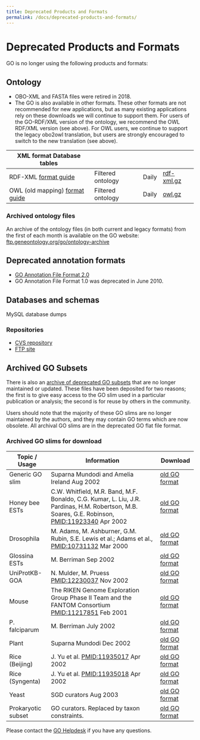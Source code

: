 ```yaml
---
title: Deprecated Products and Formats
permalink: /docs/deprecated-products-and-formats/
---
```


# Deprecated Products and Formats

GO is no longer using the following products and formats: 

## Ontology
+ OBO-XML and FASTA files were retired in 2018.  
+ The GO is also available in other formats. These other formats are not recommended for new applications, but as many existing applications rely on these downloads we will continue to support them. For users of the GO-RDF/XML version of the ontology, we recommend the OWL RDF/XML version (see above). For OWL users, we continue to support the legacy obo2owl translation, but users are strongly encouraged to switch to the new translation (see above).

|**XML format** Database tables ||||
|----------------|---|---|---|
|RDF-XML [format guide](go-rdfxml-file-format.md) |	Filtered ontology |	Daily |	<a href="http://archive.geneontology.org/latest-termdb/go_daily-termdb.rdf-xml.gz">rdf-xml.gz</a>|
|OWL (old mapping) <a href="http://www.bioontology.org/wiki/index.php/OboInOwl:Main_Page">format guide</a>|	Filtered ontology |	Daily |	<a href="http://archive.geneontology.org/latest-termdb/go_daily-termdb.owl.gz">owl.gz</a>|

### Archived ontology files

An archive of the ontology files (in both current and legacy formats) from the first of each month is available on the GO website: <a href="ftp.geneontology.org/go/ontology-archive/">ftp.geneontology.org/go/ontology-archive</a>

## Deprecated annotation formats

* [GO Annotation File Format 2.0](/docs/go-annotation-file-gaf-format-20/) 
* GO Annotation File Format 1.0 was deprecated in June 2010. 

## Databases and schemas
MySQL database dumps


### Repositories 
+ <a href="http://cvsweb.geneontology.org/cgi-bin/cvsweb.cgi/">CVS repository</a>
+ <a href="ftp://geneontology.org/pub/go/">FTP site</a>

## Archived GO Subsets

There is also an [archive of deprecated GO subsets](http://cvsweb.geneontology.org/cgi-bin/cvsweb.cgi/go/GO_slims/archived_GO_slims/) that are no longer maintained or updated. These files have been deposited for two reasons; the first is to give easy access to the GO slim used in a particular publication or analysis; the second is for reuse by others in the community.

Users should note that the majority of these GO slims are no longer maintained by the authors, and they may contain GO terms which are now obsolete. All archival GO slims are in the deprecated GO flat file format.
### Archived GO slims for download
|Topic / Usage |	Information |	Download|
|--------------|--------------|---------|
|Generic GO slim |	Suparna Mundodi and Amelia Ireland Aug 2002 |	[old GO format](http://cvsweb.geneontology.org/cgi-bin/cvsweb.cgi/go/GO_slims/archived_GO_slims/generic.0208)|
|Honey bee ESTs |	C.W. Whitfield, M.R. Band, M.F. Bonaldo, C.G. Kumar, L. Liu, J.R. Pardinas, H.M. Robertson, M.B. Soares, G.E. Robinson, [PMID:11923340](http://www.ncbi.nlm.nih.gov/pubmed/11932240) Apr 2002 |	[old GO format](http://cvsweb.geneontology.org/cgi-bin/cvsweb.cgi/go/GO_slims/archived_GO_slims/goslim_Apis_EST.0402)|
|Drosophila |	M. Adams, M. Ashburner, G.M. Rubin, S.E. Lewis et al.; Adams et al., [PMID:10731132](http://www.ncbi.nlm.nih.gov/pubmed/10731132) Mar 2000 |[old GO format](http://cvsweb.geneontology.org/cgi-bin/cvsweb.cgi/go/GO_slims/archived_GO_slims/goslim_Drosophila.0200)|
|Glossina ESTs |	M. Berriman Sep 2002 |[old GO format](http://cvsweb.geneontology.org/cgi-bin/cvsweb.cgi/go/GO_slims/archived_GO_slims/goslim_Glossina_EST.0905)|
|UniProtKB-GOA |	N. Mulder, M. Pruess [PMID:12230037](http://www.ncbi.nlm.nih.gov/pubmed/12230037) Nov 2002 |[old GO format](http://cvsweb.geneontology.org/cgi-bin/cvsweb.cgi/go/GO_slims/archived_GO_slims/goslim_goa.2002)|
|Mouse |	The RIKEN Genome Exploration Group Phase II Team and the FANTOM Consortium [PMID:11217851](http://www.ncbi.nlm.nih.gov/pubmed/11217851) Feb 2001 |[old GO format](http://cvsweb.geneontology.org/cgi-bin/cvsweb.cgi/go/GO_slims/archived_GO_slims/goslim_Mouse_Riken.0201)|
|P. falciparum |	M. Berriman July 2002 |	[old GO format](http://cvsweb.geneontology.org/cgi-bin/cvsweb.cgi/go/GO_slims/archived_GO_slims/goslim_Pfalciparum.2002)|
|Plant |	Suparna Mundodi Dec 2002 |[old GO format](http://cvsweb.geneontology.org/cgi-bin/cvsweb.cgi/go/GO_slims/archived_GO_slims/goslim_plant.2003)|
|Rice (Beijing) |	J. Yu et al. [PMID:11935017](http://www.ncbi.nlm.nih.gov/pubmed/11935017) Apr 2002 |[old GO format](http://cvsweb.geneontology.org/cgi-bin/cvsweb.cgi/go/GO_slims/archived_GO_slims/goslim_Rice_Beijing.0204)|
|Rice (Syngenta) |	J. Yu et al. [PMID:11935018](http://www.ncbi.nlm.nih.gov/pubmed/11935018) Apr 2002 |[old GO format](http://cvsweb.geneontology.org/cgi-bin/cvsweb.cgi/go/GO_slims/archived_GO_slims/goslim_Rice_Syngenta.0204)|
|Yeast |	SGD curators Aug 2003 	|[old GO format](http://cvsweb.geneontology.org/cgi-bin/cvsweb.cgi/go/GO_slims/archived_GO_slims/goslim_yeast.2003)|
|Prokaryotic subset |	GO curators. Replaced by taxon constraints. |[old GO format](http://purl.obolibrary.org/obo/go/releases/2018-06-01/subsets/gosubset_prok.obo)|

Please contact the <a href="http://help.geneontology.org">GO Helpdesk</a> if you have any questions.

